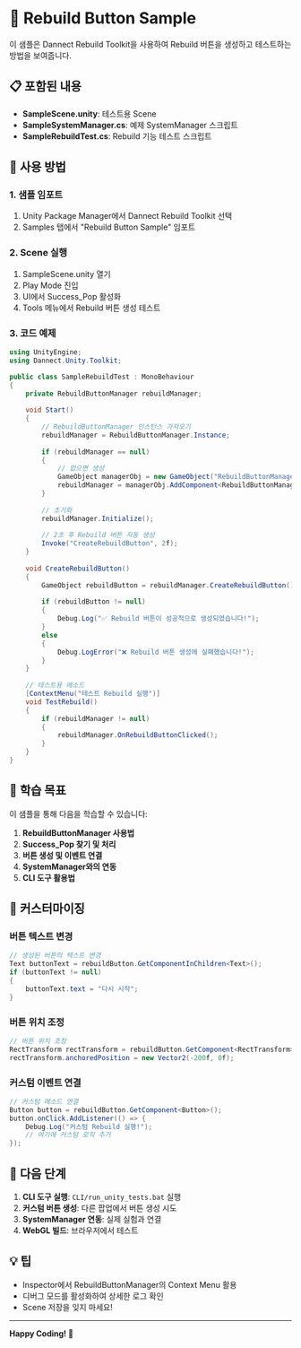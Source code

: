 # 🔧 Rebuild Button Sample

이 샘플은 Dannect Rebuild Toolkit을 사용하여 Rebuild 버튼을 생성하고 테스트하는 방법을 보여줍니다.

## 📋 포함된 내용

- **SampleScene.unity**: 테스트용 Scene
- **SampleSystemManager.cs**: 예제 SystemManager 스크립트
- **SampleRebuildTest.cs**: Rebuild 기능 테스트 스크립트

## 🚀 사용 방법

### 1. 샘플 임포트
1. Unity Package Manager에서 Dannect Rebuild Toolkit 선택
2. Samples 탭에서 "Rebuild Button Sample" 임포트

### 2. Scene 실행
1. SampleScene.unity 열기
2. Play Mode 진입
3. UI에서 Success_Pop 활성화
4. Tools 메뉴에서 Rebuild 버튼 생성 테스트

### 3. 코드 예제

```csharp
using UnityEngine;
using Dannect.Unity.Toolkit;

public class SampleRebuildTest : MonoBehaviour
{
    private RebuildButtonManager rebuildManager;
    
    void Start()
    {
        // RebuildButtonManager 인스턴스 가져오기
        rebuildManager = RebuildButtonManager.Instance;
        
        if (rebuildManager == null)
        {
            // 없으면 생성
            GameObject managerObj = new GameObject("RebuildButtonManager");
            rebuildManager = managerObj.AddComponent<RebuildButtonManager>();
        }
        
        // 초기화
        rebuildManager.Initialize();
        
        // 2초 후 Rebuild 버튼 자동 생성
        Invoke("CreateRebuildButton", 2f);
    }
    
    void CreateRebuildButton()
    {
        GameObject rebuildButton = rebuildManager.CreateRebuildButton();
        
        if (rebuildButton != null)
        {
            Debug.Log("✅ Rebuild 버튼이 성공적으로 생성되었습니다!");
        }
        else
        {
            Debug.LogError("❌ Rebuild 버튼 생성에 실패했습니다!");
        }
    }
    
    // 테스트용 메소드
    [ContextMenu("테스트 Rebuild 실행")]
    void TestRebuild()
    {
        if (rebuildManager != null)
        {
            rebuildManager.OnRebuildButtonClicked();
        }
    }
}
```

## 🎯 학습 목표

이 샘플을 통해 다음을 학습할 수 있습니다:

1. **RebuildButtonManager 사용법**
2. **Success_Pop 찾기 및 처리**
3. **버튼 생성 및 이벤트 연결**
4. **SystemManager와의 연동**
5. **CLI 도구 활용법**

## 🔧 커스터마이징

### 버튼 텍스트 변경
```csharp
// 생성된 버튼의 텍스트 변경
Text buttonText = rebuildButton.GetComponentInChildren<Text>();
if (buttonText != null)
{
    buttonText.text = "다시 시작";
}
```

### 버튼 위치 조정
```csharp
// 버튼 위치 조정
RectTransform rectTransform = rebuildButton.GetComponent<RectTransform>();
rectTransform.anchoredPosition = new Vector2(-200f, 0f);
```

### 커스텀 이벤트 연결
```csharp
// 커스텀 메소드 연결
Button button = rebuildButton.GetComponent<Button>();
button.onClick.AddListener(() => {
    Debug.Log("커스텀 Rebuild 실행!");
    // 여기에 커스텀 로직 추가
});
```

## 🚀 다음 단계

1. **CLI 도구 실행**: `CLI/run_unity_tests.bat` 실행
2. **커스텀 버튼 생성**: 다른 팝업에서 버튼 생성 시도
3. **SystemManager 연동**: 실제 실험과 연결
4. **WebGL 빌드**: 브라우저에서 테스트

## 💡 팁

- Inspector에서 RebuildButtonManager의 Context Menu 활용
- 디버그 모드를 활성화하여 상세한 로그 확인
- Scene 저장을 잊지 마세요!

---

**Happy Coding! 🎉** 